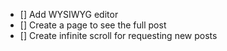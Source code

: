 - [] Add WYSIWYG editor
- [] Create a page to see the full post
- [] Create infinite scroll for requesting new posts
